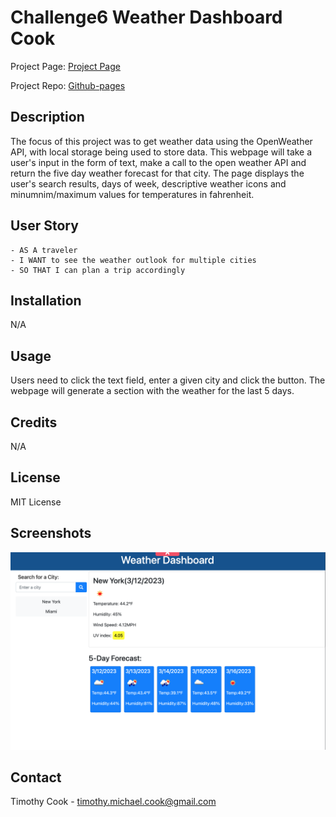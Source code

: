 # Challenge6 Weather Dashboard Cook

Project Page: [Project Page](https://timothymichaelcook.github.io/challenge6-weather-dashboard-cook/)

Project Repo: [Github-pages](https://github.com/timothymichaelcook/challenge6-weather-dashboard-cook)

## Description

The focus of this project was to get weather data using the OpenWeather API, with local storage being used to store data.
This webpage will take a user's input in the form of text, make a call to the open weather API and return the five day weather forecast for that city. The page displays the user's search results, days of week, descriptive weather icons and minumnim/maximum values for temperatures in fahrenheit.

## User Story

```
- AS A traveler
- I WANT to see the weather outlook for multiple cities
- SO THAT I can plan a trip accordingly
```

## Installation

N/A

## Usage

Users need to click the text field, enter a given city and click the button. The webpage will generate a section with the weather for the last 5 days.


## Credits

N/A

## License

MIT License

## Screenshots

![Project Screenshot](./screenshots/screenshot_1.png)


## Contact
Timothy Cook - timothy.michael.cook@gmail.com
